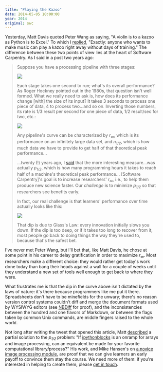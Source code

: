 ```yaml
---
title: "Playing the Kazoo"
date: 2014-05-05 10:00:00
year: 2014
original: swc
---
```

<p>
  Yesterday,
  Matt Davis quoted Peter Wang as saying,
  "A violin is to a kazoo as Python is to Excel."
  To which I <a href="https://twitter.com/gvwilson/status/463109014776082432">replied</a>,
  "Exactly: anyone who wants to make music can play a kazoo right away without days of training."
  The difference between these two points of view lies at the heart of Software Carpentry.
  As I said in a post two years ago:
</p>
<blockquote>
  <p>
    Suppose you have a processing pipeline with three stages:
  </p>
  <p>
    <img src="{{'/files/2012/03/pipeline.png' | relative_url}}" />
  </p>
  <p>
    Each stage takes one second to run; what's its overall performance?
    As Roger Hockney pointed out in the 1980s, that question isn't well formed.
    What we really need to ask is, how does its performance change [with] the size of its input?
    It takes 3 seconds to process one piece of data, 4 to process two…and so on.
    Inverting those numbers, its rate is 1/3 result per second for one piece of data, 1/2 result/sec for two, etc.:
  </p>
  <p>
    <img src="{{'/files/2012/03/curve.png' | relative_url}}" />
  </p>
  <p>
    Any pipeline's curve can be characterized by <em>r<sub>&infin;</sub></em>,
    which is its performance on an infinitely large data set,
    and <em>n<sub>1/2</sub></em>,
    which is how much data we have to provide to get half of that theoretical peak performance…
  </p>
  <p>
    …twenty (!) years ago,
    I <a href="http://www.amazon.com/Practical-Programming-Scientific-Engineering-Computation/dp/0262231867/">said</a>
    that the more interesting measure…was actually <em>p<sub>1/2</sub></em>,
    which is how many programming hours it takes to reach half of a machine's theoretical peak performance…
    [Software Carpentry]'s goal is to increase researchers' <em>r<sub>&infin;</sub></em>,
    i.e., to help them produce new science faster.
    Our <em>challenge</em> is to minimize <em>p<sub>1/2</sub></em> so that researchers see benefits early.
  </p>
  <p>
    In fact, our real challenge is that learners' performance over time actually looks like this:
  </p>
  <p>
    <img src="{{'/files/2012/03/final.png' | relative_url}}" />
  </p>
  <p id="glass-law">
    That dip is due to Glass's Law: every innovation initially slows you down.
    If the dip is too deep,
    or if it takes too long to recover from it,
    most people go back to doing things the way they're used to, because that's the safest bet.
  </p>
</blockquote>
<p>
  I've never met Peter Wang,
  but I'll bet that,
  like Matt Davis,
  he chose at some point in his career
  to delay gratification in order to maximize <em>r<sub>&infin;</sub></em>.
  Most researchers make a different choice:
  they would rather get today's work done today
  than bang their heads against a wall for a couple of weeks
  until they understand a new set of tools well enough
  to get back to where they were.
</p>
<p>
  What frustrates me is that
  the dip in the curve above isn't dictated by the laws of nature:
  it's there because programmers like me put it there.
  Spreadsheets don't have to be minefields for the unwary;
  there's no reason version control systems couldn't diff and merge
  the document formats used by WYSIWYG editors
  (see <a href="http://nbdiff.org">NBDiff</a> for proof),
  and the inconsistencies between the hundred and one flavors of Markdown,
  or between the flags taken by common Unix commands,
  are middle fingers raised to the whole world.
</p>
<p>
  Not long after writing the tweet that opened this article,
  Matt <a href="https://twitter.com/jiffyclub/status/463185167230590976">described</a>
  a partial solution to the <em>p<sub>1/2</sub></em> problem:
  "If <a href="http://ipythonblocks.org">ipythonblocks</a> is an onramp for arrays and image processing,
  can an equivalent be made for your favorite computational library/process?"
  His work,
  and Mike Hansen's on
  <a href="http://github.com/synesthesiam/novice">a novice image processing module</a>,
  are proof that we can give learners an early payoff
  to convince them stay the course.
  We need more of them:
  if you're interested in helping to create them,
  please <a href="mailto:{{site.author.email}}">get in touch</a>.
</p>
